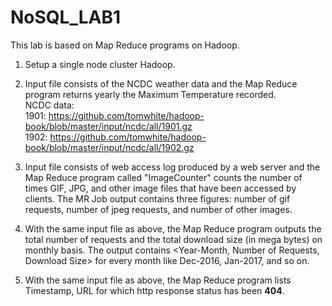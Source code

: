 # NoSQL_LAB1

This lab is based on Map Reduce programs on Hadoop.

1. Setup a single node cluster Hadoop.

2. Input file consists of the NCDC weather data and the Map Reduce program returns yearly the Maximum Temperature recorded. </br>
NCDC data: </br>
1901: https://github.com/tomwhite/hadoop-book/blob/master/input/ncdc/all/1901.gz </br>
1902: https://github.com/tomwhite/hadoop-book/blob/master/input/ncdc/all/1902.gz

3. Input file consists of web access log produced by a web server and the Map Reduce program called "ImageCounter" counts the number of times GIF, JPG, and other image files that have been accessed by clients. The MR Job output contains three figures: number of gif requests, number of jpeg requests, and number of other images.

4. With the same input file as above,  the Map Reduce program outputs the total number of requests and the total download size (in mega bytes) on monthly basis. The output contains <Year-Month, Number of Requests, Download Size> for every month like Dec-2016, Jan-2017, and so on.

5. With the same input file as above, the Map Reduce program lists Timestamp, URL for which http response status has been **404**.
